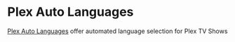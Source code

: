 # Plex Auto Languages

[Plex Auto Languages](https://github.com/RemiRigal/Plex-Auto-Languages) offer automated language selection for Plex TV Shows
